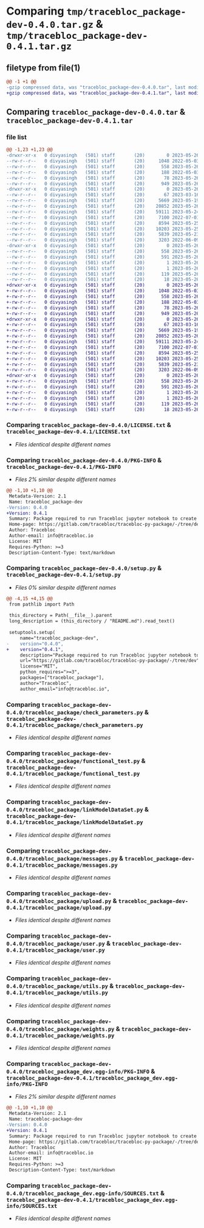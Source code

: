# Comparing `tmp/tracebloc_package-dev-0.4.0.tar.gz` & `tmp/tracebloc_package-dev-0.4.1.tar.gz`

## filetype from file(1)

```diff
@@ -1 +1 @@
-gzip compressed data, was "tracebloc_package-dev-0.4.0.tar", last modified: Fri May 26 09:14:22 2023, max compression
+gzip compressed data, was "tracebloc_package-dev-0.4.1.tar", last modified: Fri May 26 10:05:32 2023, max compression
```

## Comparing `tracebloc_package-dev-0.4.0.tar` & `tracebloc_package-dev-0.4.1.tar`

### file list

```diff
@@ -1,23 +1,23 @@
-drwxr-xr-x   0 divyasingh   (501) staff       (20)        0 2023-05-26 09:14:22.374938 tracebloc_package-dev-0.4.0/
--rw-r--r--   0 divyasingh   (501) staff       (20)     1048 2022-05-03 09:10:47.000000 tracebloc_package-dev-0.4.0/LICENSE.txt
--rw-r--r--   0 divyasingh   (501) staff       (20)      558 2023-05-26 09:14:22.374996 tracebloc_package-dev-0.4.0/PKG-INFO
--rw-r--r--   0 divyasingh   (501) staff       (20)      188 2022-05-03 09:10:47.000000 tracebloc_package-dev-0.4.0/README.md
--rw-r--r--   0 divyasingh   (501) staff       (20)       78 2023-05-26 09:14:22.375195 tracebloc_package-dev-0.4.0/setup.cfg
--rw-r--r--   0 divyasingh   (501) staff       (20)      949 2023-05-26 09:14:17.000000 tracebloc_package-dev-0.4.0/setup.py
-drwxr-xr-x   0 divyasingh   (501) staff       (20)        0 2023-05-26 09:14:22.373816 tracebloc_package-dev-0.4.0/tracebloc_package/
--rw-r--r--   0 divyasingh   (501) staff       (20)       67 2023-03-16 07:45:22.000000 tracebloc_package-dev-0.4.0/tracebloc_package/__init__.py
--rw-r--r--   0 divyasingh   (501) staff       (20)     5669 2023-05-19 09:01:53.000000 tracebloc_package-dev-0.4.0/tracebloc_package/check_parameters.py
--rw-r--r--   0 divyasingh   (501) staff       (20)    20852 2023-05-26 09:12:37.000000 tracebloc_package-dev-0.4.0/tracebloc_package/functional_test.py
--rw-r--r--   0 divyasingh   (501) staff       (20)    59111 2023-05-24 09:14:21.000000 tracebloc_package-dev-0.4.0/tracebloc_package/linkModelDataSet.py
--rw-r--r--   0 divyasingh   (501) staff       (20)     7100 2022-07-01 07:02:58.000000 tracebloc_package-dev-0.4.0/tracebloc_package/messages.py
--rw-r--r--   0 divyasingh   (501) staff       (20)     8594 2023-05-25 06:18:17.000000 tracebloc_package-dev-0.4.0/tracebloc_package/upload.py
--rw-r--r--   0 divyasingh   (501) staff       (20)    10203 2023-05-25 09:39:24.000000 tracebloc_package-dev-0.4.0/tracebloc_package/user.py
--rw-r--r--   0 divyasingh   (501) staff       (20)     5839 2023-05-23 18:03:05.000000 tracebloc_package-dev-0.4.0/tracebloc_package/utils.py
--rw-r--r--   0 divyasingh   (501) staff       (20)     3203 2022-06-09 14:39:28.000000 tracebloc_package-dev-0.4.0/tracebloc_package/weights.py
-drwxr-xr-x   0 divyasingh   (501) staff       (20)        0 2023-05-26 09:14:22.374816 tracebloc_package-dev-0.4.0/tracebloc_package_dev.egg-info/
--rw-r--r--   0 divyasingh   (501) staff       (20)      558 2023-05-26 09:14:22.000000 tracebloc_package-dev-0.4.0/tracebloc_package_dev.egg-info/PKG-INFO
--rw-r--r--   0 divyasingh   (501) staff       (20)      591 2023-05-26 09:14:22.000000 tracebloc_package-dev-0.4.0/tracebloc_package_dev.egg-info/SOURCES.txt
--rw-r--r--   0 divyasingh   (501) staff       (20)        1 2023-05-26 09:14:22.000000 tracebloc_package-dev-0.4.0/tracebloc_package_dev.egg-info/dependency_links.txt
--rw-r--r--   0 divyasingh   (501) staff       (20)        1 2023-05-26 09:14:22.000000 tracebloc_package-dev-0.4.0/tracebloc_package_dev.egg-info/not-zip-safe
--rw-r--r--   0 divyasingh   (501) staff       (20)      119 2023-05-26 09:14:22.000000 tracebloc_package-dev-0.4.0/tracebloc_package_dev.egg-info/requires.txt
--rw-r--r--   0 divyasingh   (501) staff       (20)       18 2023-05-26 09:14:22.000000 tracebloc_package-dev-0.4.0/tracebloc_package_dev.egg-info/top_level.txt
+drwxr-xr-x   0 divyasingh   (501) staff       (20)        0 2023-05-26 10:05:32.783309 tracebloc_package-dev-0.4.1/
+-rw-r--r--   0 divyasingh   (501) staff       (20)     1048 2022-05-03 09:10:47.000000 tracebloc_package-dev-0.4.1/LICENSE.txt
+-rw-r--r--   0 divyasingh   (501) staff       (20)      558 2023-05-26 10:05:32.783599 tracebloc_package-dev-0.4.1/PKG-INFO
+-rw-r--r--   0 divyasingh   (501) staff       (20)      188 2022-05-03 09:10:47.000000 tracebloc_package-dev-0.4.1/README.md
+-rw-r--r--   0 divyasingh   (501) staff       (20)       78 2023-05-26 10:05:32.784241 tracebloc_package-dev-0.4.1/setup.cfg
+-rw-r--r--   0 divyasingh   (501) staff       (20)      949 2023-05-26 10:04:20.000000 tracebloc_package-dev-0.4.1/setup.py
+drwxr-xr-x   0 divyasingh   (501) staff       (20)        0 2023-05-26 10:05:32.780567 tracebloc_package-dev-0.4.1/tracebloc_package/
+-rw-r--r--   0 divyasingh   (501) staff       (20)       67 2023-03-16 07:45:22.000000 tracebloc_package-dev-0.4.1/tracebloc_package/__init__.py
+-rw-r--r--   0 divyasingh   (501) staff       (20)     5669 2023-05-19 09:01:53.000000 tracebloc_package-dev-0.4.1/tracebloc_package/check_parameters.py
+-rw-r--r--   0 divyasingh   (501) staff       (20)    20852 2023-05-26 09:12:37.000000 tracebloc_package-dev-0.4.1/tracebloc_package/functional_test.py
+-rw-r--r--   0 divyasingh   (501) staff       (20)    59111 2023-05-24 09:14:21.000000 tracebloc_package-dev-0.4.1/tracebloc_package/linkModelDataSet.py
+-rw-r--r--   0 divyasingh   (501) staff       (20)     7100 2022-07-01 07:02:58.000000 tracebloc_package-dev-0.4.1/tracebloc_package/messages.py
+-rw-r--r--   0 divyasingh   (501) staff       (20)     8594 2023-05-25 06:18:17.000000 tracebloc_package-dev-0.4.1/tracebloc_package/upload.py
+-rw-r--r--   0 divyasingh   (501) staff       (20)    10203 2023-05-25 09:39:24.000000 tracebloc_package-dev-0.4.1/tracebloc_package/user.py
+-rw-r--r--   0 divyasingh   (501) staff       (20)     5839 2023-05-23 18:03:05.000000 tracebloc_package-dev-0.4.1/tracebloc_package/utils.py
+-rw-r--r--   0 divyasingh   (501) staff       (20)     3203 2022-06-09 14:39:28.000000 tracebloc_package-dev-0.4.1/tracebloc_package/weights.py
+drwxr-xr-x   0 divyasingh   (501) staff       (20)        0 2023-05-26 10:05:32.782956 tracebloc_package-dev-0.4.1/tracebloc_package_dev.egg-info/
+-rw-r--r--   0 divyasingh   (501) staff       (20)      558 2023-05-26 10:05:32.000000 tracebloc_package-dev-0.4.1/tracebloc_package_dev.egg-info/PKG-INFO
+-rw-r--r--   0 divyasingh   (501) staff       (20)      591 2023-05-26 10:05:32.000000 tracebloc_package-dev-0.4.1/tracebloc_package_dev.egg-info/SOURCES.txt
+-rw-r--r--   0 divyasingh   (501) staff       (20)        1 2023-05-26 10:05:32.000000 tracebloc_package-dev-0.4.1/tracebloc_package_dev.egg-info/dependency_links.txt
+-rw-r--r--   0 divyasingh   (501) staff       (20)        1 2023-05-26 10:05:32.000000 tracebloc_package-dev-0.4.1/tracebloc_package_dev.egg-info/not-zip-safe
+-rw-r--r--   0 divyasingh   (501) staff       (20)      119 2023-05-26 10:05:32.000000 tracebloc_package-dev-0.4.1/tracebloc_package_dev.egg-info/requires.txt
+-rw-r--r--   0 divyasingh   (501) staff       (20)       18 2023-05-26 10:05:32.000000 tracebloc_package-dev-0.4.1/tracebloc_package_dev.egg-info/top_level.txt
```

### Comparing `tracebloc_package-dev-0.4.0/LICENSE.txt` & `tracebloc_package-dev-0.4.1/LICENSE.txt`

 * *Files identical despite different names*

### Comparing `tracebloc_package-dev-0.4.0/PKG-INFO` & `tracebloc_package-dev-0.4.1/PKG-INFO`

 * *Files 2% similar despite different names*

```diff
@@ -1,10 +1,10 @@
 Metadata-Version: 2.1
 Name: tracebloc_package-dev
-Version: 0.4.0
+Version: 0.4.1
 Summary: Package required to run Tracebloc jupyter notebook to create experiment
 Home-page: https://gitlab.com/tracebloc/tracebloc-py-package/-/tree/dev
 Author: Tracebloc
 Author-email: info@tracebloc.io
 License: MIT
 Requires-Python: >=3
 Description-Content-Type: text/markdown
```

### Comparing `tracebloc_package-dev-0.4.0/setup.py` & `tracebloc_package-dev-0.4.1/setup.py`

 * *Files 0% similar despite different names*

```diff
@@ -4,15 +4,15 @@
 from pathlib import Path
 
 this_directory = Path(__file__).parent
 long_description = (this_directory / "README.md").read_text()
 
 setuptools.setup(
     name="tracebloc_package-dev",
-    version="0.4.0",
+    version="0.4.1",
     description="Package required to run Tracebloc jupyter notebook to create experiment",
     url="https://gitlab.com/tracebloc/tracebloc-py-package/-/tree/dev",
     license="MIT",
     python_requires=">=3",
     packages=["tracebloc_package"],
     author="Tracebloc",
     author_email="info@tracebloc.io",
```

### Comparing `tracebloc_package-dev-0.4.0/tracebloc_package/check_parameters.py` & `tracebloc_package-dev-0.4.1/tracebloc_package/check_parameters.py`

 * *Files identical despite different names*

### Comparing `tracebloc_package-dev-0.4.0/tracebloc_package/functional_test.py` & `tracebloc_package-dev-0.4.1/tracebloc_package/functional_test.py`

 * *Files identical despite different names*

### Comparing `tracebloc_package-dev-0.4.0/tracebloc_package/linkModelDataSet.py` & `tracebloc_package-dev-0.4.1/tracebloc_package/linkModelDataSet.py`

 * *Files identical despite different names*

### Comparing `tracebloc_package-dev-0.4.0/tracebloc_package/messages.py` & `tracebloc_package-dev-0.4.1/tracebloc_package/messages.py`

 * *Files identical despite different names*

### Comparing `tracebloc_package-dev-0.4.0/tracebloc_package/upload.py` & `tracebloc_package-dev-0.4.1/tracebloc_package/upload.py`

 * *Files identical despite different names*

### Comparing `tracebloc_package-dev-0.4.0/tracebloc_package/user.py` & `tracebloc_package-dev-0.4.1/tracebloc_package/user.py`

 * *Files identical despite different names*

### Comparing `tracebloc_package-dev-0.4.0/tracebloc_package/utils.py` & `tracebloc_package-dev-0.4.1/tracebloc_package/utils.py`

 * *Files identical despite different names*

### Comparing `tracebloc_package-dev-0.4.0/tracebloc_package/weights.py` & `tracebloc_package-dev-0.4.1/tracebloc_package/weights.py`

 * *Files identical despite different names*

### Comparing `tracebloc_package-dev-0.4.0/tracebloc_package_dev.egg-info/PKG-INFO` & `tracebloc_package-dev-0.4.1/tracebloc_package_dev.egg-info/PKG-INFO`

 * *Files 2% similar despite different names*

```diff
@@ -1,10 +1,10 @@
 Metadata-Version: 2.1
 Name: tracebloc-package-dev
-Version: 0.4.0
+Version: 0.4.1
 Summary: Package required to run Tracebloc jupyter notebook to create experiment
 Home-page: https://gitlab.com/tracebloc/tracebloc-py-package/-/tree/dev
 Author: Tracebloc
 Author-email: info@tracebloc.io
 License: MIT
 Requires-Python: >=3
 Description-Content-Type: text/markdown
```

### Comparing `tracebloc_package-dev-0.4.0/tracebloc_package_dev.egg-info/SOURCES.txt` & `tracebloc_package-dev-0.4.1/tracebloc_package_dev.egg-info/SOURCES.txt`

 * *Files identical despite different names*

